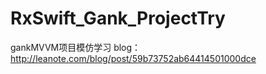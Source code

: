 # RxSwift_Gank_ProjectTry
gankMVVM项目模仿学习
blog：http://leanote.com/blog/post/59b73752ab64414501000dce
